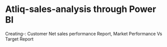 # Atliq-sales-analysis through Power BI
Creating-:
Customer Net sales performance Report,
Market Performance Vs Target Report
